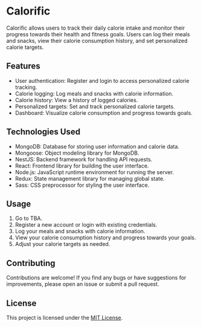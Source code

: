 # Calorific

Calorific allows users to track their daily calorie intake and monitor their progress towards their health and fitness goals. Users can log their meals and snacks, view their calorie consumption history, and set personalized calorie targets.

## Features

- User authentication: Register and login to access personalized calorie tracking.
- Calorie logging: Log meals and snacks with calorie information.
- Calorie history: View a history of logged calories.
- Personalized targets: Set and track personalized calorie targets.
- Dashboard: Visualize calorie consumption and progress towards goals.

## Technologies Used

- MongoDB: Database for storing user information and calorie data.
- Mongoose: Object modeling library for MongoDB.
- NestJS: Backend framework for handling API requests.
- React: Frontend library for building the user interface.
- Node.js: JavaScript runtime environment for running the server.
- Redux: State management library for managing global state.
- Sass: CSS preprocessor for styling the user interface.

## Usage

1. Go to TBA.
2. Register a new account or login with existing credentials.
3. Log your meals and snacks with calorie information.
4. View your calorie consumption history and progress towards your goals.
5. Adjust your calorie targets as needed.

## Contributing

Contributions are welcome! If you find any bugs or have suggestions for improvements, please open an issue or submit a pull request.

## License

This project is licensed under the [MIT License](https://opensource.org/licenses/MIT).

